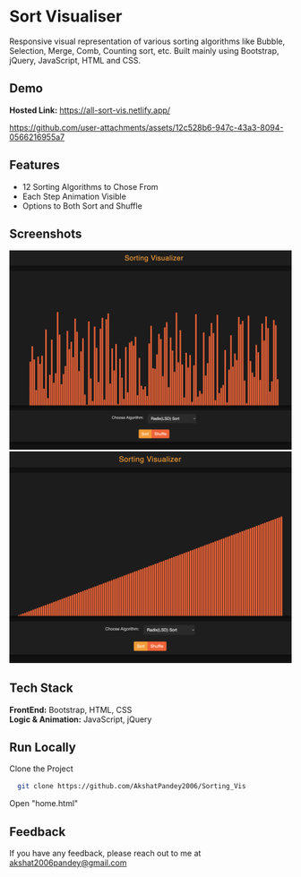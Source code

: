 
# Sort Visualiser

Responsive visual representation of various sorting algorithms like Bubble, Selection, Merge, Comb, Counting sort, etc. Built mainly using Bootstrap, jQuery, JavaScript, HTML and CSS.

## Demo

**Hosted Link:** https://all-sort-vis.netlify.app/  

https://github.com/user-attachments/assets/12c528b6-947c-43a3-8094-0566216955a7


## Features

- 12 Sorting Algorithms to Chose From
- Each Step Animation Visible
- Options to Both Sort and Shuffle


## Screenshots

![App Screenshot](./Sort_it_1.png)
![App Screenshot](./Sort_it_2.png)

## Tech Stack

**FrontEnd:** Bootstrap, HTML, CSS    
**Logic & Animation:** JavaScript, jQuery


## Run Locally

Clone the Project

```bash
  git clone https://github.com/AkshatPandey2006/Sorting_Vis
```

Open "home.html"




## Feedback

If you have any feedback, please reach out to me at akshat2006pandey@gmail.com

